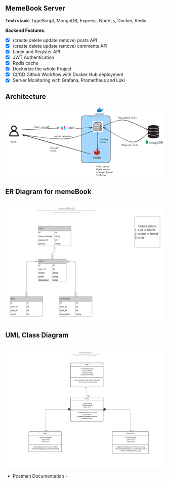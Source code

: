 ## MemeBook Server

**Tech stack**: TypeScript, MongoDB, Express, Node.js, Docker, Redis

**Backend Features**:

- [x] (create delete update remove) posts API
- [x] (create delete update remove) comments API
- [x] Login and Register API
- [x] JWT Authentication
- [x] Redis cache
- [x] Dockerize the whole Project
- [x] CI/CD Github Workflow with Docker Hub deployment
- [x] Server Monitoring with Grafana, Prometheus and Loki

## Architecture

![ERD](./diagrams/arc-memebook-2.png)

## ER Diagram for memeBook

![ERD](./diagrams/memeBook.png)

## UML Class Diagram

![UML](./diagrams/UMLClass_diagram_memeBook.png)

- Postman Documentation -
